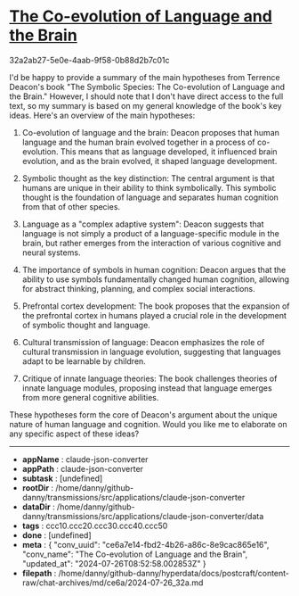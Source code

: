 # [The Co-evolution of Language and the Brain](https://claude.ai/chat/ce6a7e14-fbd2-4b26-a86c-8e9cac865e16)

32a2ab27-5e0e-4aab-9f58-0b88d2b7c01c

 I'd be happy to provide a summary of the main hypotheses from Terrence Deacon's book "The Symbolic Species: The Co-evolution of Language and the Brain." However, I should note that I don't have direct access to the full text, so my summary is based on my general knowledge of the book's key ideas. Here's an overview of the main hypotheses:

1. Co-evolution of language and the brain: Deacon proposes that human language and the human brain evolved together in a process of co-evolution. This means that as language developed, it influenced brain evolution, and as the brain evolved, it shaped language development.

2. Symbolic thought as the key distinction: The central argument is that humans are unique in their ability to think symbolically. This symbolic thought is the foundation of language and separates human cognition from that of other species.

3. Language as a "complex adaptive system": Deacon suggests that language is not simply a product of a language-specific module in the brain, but rather emerges from the interaction of various cognitive and neural systems.

4. The importance of symbols in human cognition: Deacon argues that the ability to use symbols fundamentally changed human cognition, allowing for abstract thinking, planning, and complex social interactions.

5. Prefrontal cortex development: The book proposes that the expansion of the prefrontal cortex in humans played a crucial role in the development of symbolic thought and language.

6. Cultural transmission of language: Deacon emphasizes the role of cultural transmission in language evolution, suggesting that languages adapt to be learnable by children.

7. Critique of innate language theories: The book challenges theories of innate language modules, proposing instead that language emerges from more general cognitive abilities.

These hypotheses form the core of Deacon's argument about the unique nature of human language and cognition. Would you like me to elaborate on any specific aspect of these ideas?

---

* **appName** : claude-json-converter
* **appPath** : claude-json-converter
* **subtask** : [undefined]
* **rootDir** : /home/danny/github-danny/transmissions/src/applications/claude-json-converter
* **dataDir** : /home/danny/github-danny/transmissions/src/applications/claude-json-converter/data
* **tags** : ccc10.ccc20.ccc30.ccc40.ccc50
* **done** : [undefined]
* **meta** : {
  "conv_uuid": "ce6a7e14-fbd2-4b26-a86c-8e9cac865e16",
  "conv_name": "The Co-evolution of Language and the Brain",
  "updated_at": "2024-07-26T08:52:58.002853Z"
}
* **filepath** : /home/danny/github-danny/hyperdata/docs/postcraft/content-raw/chat-archives/md/ce6a/2024-07-26_32a.md